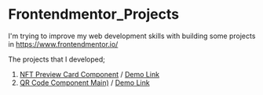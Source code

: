 # Frontendmentor_Projects

I'm trying to improve my web development skills with building some projects in https://www.frontendmentor.io/

The projects that I developed; <br>
1.  [NFT Preview Card Component](https://github.com/hakanozdemir85/Frontendmentor_Projects/tree/main/NFT-Preview-Card-Component) / [Demo Link](https://htmlpreview.github.io/?https://github.com/hakanozdemir85/4_Frontendmentor_NFT-Preview-Card-Component-Main/blob/main/index.html)
2.  [QR Code Component Main)](https://github.com/hakanozdemir85/Frontendmentor_Projects/tree/main/QR-Code-Component-Main) / [Demo Link](https://htmlpreview.github.io/?https://github.com/hakanozdemir85/3_Frontendmentor_QR-Code-Component-Main/blob/main/index.html)
